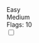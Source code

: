 <!DOCTYPE html>
<html>

<head>
  <meta charset="utf-8">
  <meta name="viewport" content="width=device-width">
  <title>Minesweeper</title>
  <link href="style.css" rel="stylesheet" type="text/css" />
  <link rel="stylesheet" href="http://code.jquery.com/mobile/1.4.5/jquery.mobile-1.4.5.min.css" />
  <script src="http://code.jquery.com/jquery-1.11.1.min.js"></script>
  <script src="http://code.jquery.com/mobile/1.4.5/jquery.mobile-1.4.5.min.js"></script>
</head>



<body>
  <div class="menu">
    <div id="Easy" class="menuButton" data-size="Easy">Easy</div>
    <div id="Medium" class="menuButton" data-size="Medium">Medium</div>
    <div class="flag">Flags: <span>10</span></div>
    <input type="checkbox" id="sound"/>
  </div>
  <div class="gridwrapper">
    <div class="grid"></div>
  </div>
  <div id="overlay">
    <div id="overlayin">
    </div>
  </div>
  <script>$(window).contextmenu((e)=>e.preventDefault())</script>
  <script src="gameEngine.js"></script>
</body>

</html>
